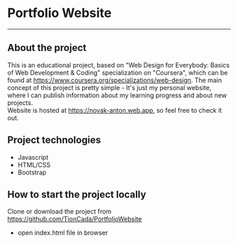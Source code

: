 # Portfolio Website

---

## About the project

This is an educational project, based on "Web Design for Everybody: Basics of Web Development & Coding" specialization on "Coursera", 
which can be found at https://www.coursera.org/specializations/web-design. 
The main concept of this project is pretty simple - It's just my personal website, where I can publish information about my learning progress and about new projects.\
Website is hosted at https://novak-anton.web.app, so feel free to check it out.

## Project technologies

- Javascript 
- HTML/CSS 
- Bootstrap

## How to start the project locally

Clone or download the project from https://github.com/TionCada/PortfolioWebsite

- open index.html file in browser
